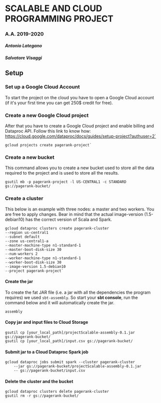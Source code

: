 # SCALABLE AND CLOUD PROGRAMMING PROJECT 
### A.A. 2019-2020

##### Antonio Lategano
##### Salvatore Visaggi

## Setup

### Set up a Google Cloud Account
To start the project on the cloud you have to open 
a Google Cloud account (if it's your first time you can get 250$ credit for free).  

### Create a new Google Cloud project
After that you have to create a Google Cloud project and enable billing and Dataproc API. Follow this link to know how: 
https://cloud.google.com/dataproc/docs/guides/setup-project?authuser=2`

```
gcloud projects create pagerank-project`
```

### Create a new bucket
This command allows you to create a new bucket used to store all the data required to 
the project and is used to store all the results. 
```
gsutil mb -p pagerank-project -l US-CENTRAL1 -c STANDARD gs://pagerank-bucket/
```
### Create a cluster 
This below is an example with three nodes: a master and two workers. You are free to 
apply changes. Bear in mind that the actual image-version (1.5-debian10) has the
correct version of Scala and Spark. 
```
gcloud dataproc clusters create pagerank-cluster
--region us-central1
--subnet default
--zone us-central1-a
--master-machine-type n1-standard-1
--master-boot-disk-size 30
--num-workers 2
--worker-machine-type n1-standard-1
--worker-boot-disk-size 30
--image-version 1.5-debian10
--project pagerank-project`
```

#### Create the jar
To create the fat JAR file (i.e. a jar with all the dependencies the program requires) 
we used `sbt-assembly`. So start your **sbt console**, run the command below and it will 
automatically create the jar.
```
assembly
``` 

#### Copy jar and input files to Cloud Storage
```
gsutil cp [your_local_path]/projectScalable-assembly-0.1.jar gs://pagerank-bucket/
gsutil cp [your_local_path]/input.csv gs://pagerank-bucket/
```

#### Submit jar to a Cloud Dataproc Spark job
```
gcloud dataproc jobs submit spark --cluster pagerank-cluster
    --jar gs://pagerank-bucket/projectScalable-assembly-0.1.jar 
    -- gs://pagerank-bucket/input.csv
```

#### Delete the cluster and the bucket
```
gcloud dataproc clusters delete pagerank-cluster
gsutil rm -r gs://pagerank-bucket/
```